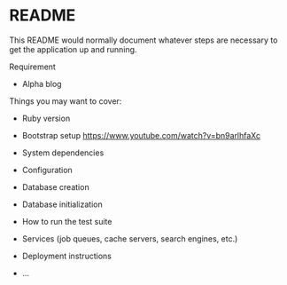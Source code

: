 # README

This README would normally document whatever steps are necessary to get the
application up and running.

Requirement
* Alpha blog

Things you may want to cover:

* Ruby version

* Bootstrap setup
  https://www.youtube.com/watch?v=bn9arlhfaXc

* System dependencies

* Configuration

* Database creation

* Database initialization

* How to run the test suite

* Services (job queues, cache servers, search engines, etc.)

* Deployment instructions

* ...
